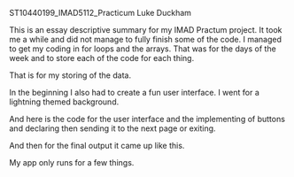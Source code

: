 
ST10440199_IMAD5112_Practicum
Luke Duckham

This is an essay descriptive summary for my IMAD Practum project. It took me a while and did not manage to fully finish some of the code. I managed to get my coding in for loops and the arrays. That was for the days of the week and to store each of the code for each thing.
 
 
That is for my storing of the data. 





In the beginning I also had to create a fun user interface. I went for a lightning themed background.
 

And here is the code for the user interface and the implementing of buttons and declaring then sending it to the next page or exiting. 

 
 



And then for the final output it came up like this. 
 
My app only runs for a few things. 
